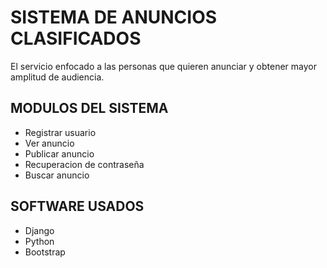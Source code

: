 # SISTEMA DE ANUNCIOS CLASIFICADOS

El servicio enfocado a las personas que quieren anunciar y obtener mayor amplitud de audiencia.

## MODULOS DEL SISTEMA

- Registrar usuario
- Ver anuncio
- Publicar anuncio
- Recuperacion de contraseña
- Buscar anuncio

## SOFTWARE USADOS

- Django
- Python
- Bootstrap
